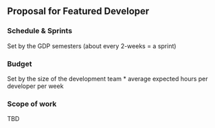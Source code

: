 ## Proposal for Featured Developer
### Schedule & Sprints
Set by the GDP semesters (about every 2-weeks = a sprint)
### Budget
Set by the size of the development team * average expected hours per developer per week
### Scope of work
TBD
